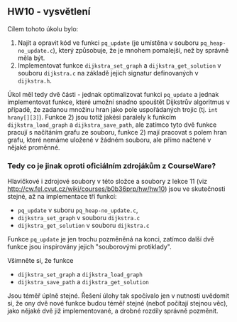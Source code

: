 ## HW10 - vysvětlení

Cílem tohoto úkolu bylo:

1. Najít a opravit kód ve funkci `pq_update` (je umístěna v souboru `pq_heap-no_update.c`),
který způsobuje, že je mnohem pomalejší, než by správně měla být.
2. Implementovat funkce `dijkstra_set_graph` a `dijkstra_get_solution` v souboru
`dijkstra.c` na základě jejich signatur definovaných v `dijkstra.h`.

Úkol měl tedy dvě části - jednak optimalizovat funkci `pq_update` a jednak
implementovat funkce, které umožní snadno spouštět Dijkstrův algoritmus v případě,
že zadanou množinu hran jako pole uspořádaných trojic (tj. `int hrany[][3]`).
Funkce 2) jsou totiž jakési paralely k funkcím `dijkstra_load_graph` a `dijkstra_save_path`,
ale zatímco tyto dvě funkce pracují s načítáním grafu ze souboru,
funkce 2) mají pracovat s polem hran grafu, které nemáme uložené v žádném
souboru, ale přímo načtené v nějaké proměnné.

### Tedy co je jinak oproti oficiálním zdrojákům z CourseWare?

Hlavičkové i zdrojové soubory v této složce a soubory z lekce 11 (viz
http://cw.fel.cvut.cz/wiki/courses/b0b36prp/hw/hw10) jsou ve skutečnosti stejné,
až na implementace tří funkcí:

* `pq_update` v suboru `pq_heap-no_update.c`,
* `dijkstra_set_graph` v souboru `dijkstra.c`
* `dijkstra_get_solution` v souboru `dijkstra.c`

Funkce `pq_update` je jen trochu pozměněná na konci, zatímco
další dvě funkce jsou inspirovány jejich "souborovými protiklady".

Všimněte si, že funkce
* `dijkstra_set_graph` a `dijkstra_load_graph`
* `dijkstra_save_path` a `dijkstra_get_solution`

Jsou téměř úplně stejné. Řešení úlohy tak spočívalo jen v nutnosti uvědomit si,
že ony dvě nové funkce budou téměř stejné (neboť počítají stejnou věc), jako nějaké
dvě již implementované, a drobné rozdíly správně pozměnit.

